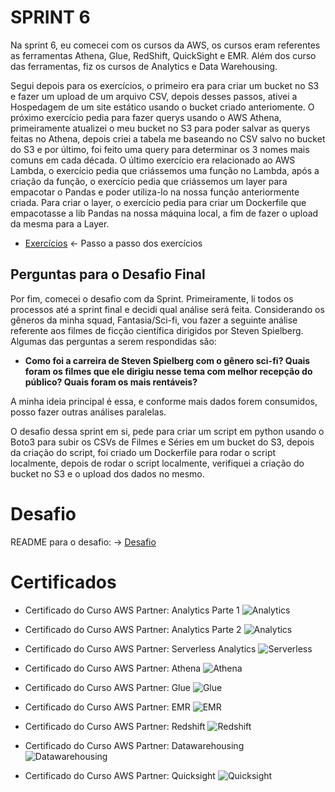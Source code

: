 
# SPRINT 6

Na sprint 6, eu comecei com os cursos da AWS, os cursos eram referentes as ferramentas Athena, Glue, RedShift, QuickSight e EMR. Além dos curso das ferramentas, fiz os cursos de Analytics e Data Warehousing.

Segui depois para os exercícios, o primeiro era para criar um bucket no S3 e fazer um upload de um arquivo CSV, depois desses passos, ativei a Hospedagem de um site estático usando o bucket criado anteriomente.
O próximo exercício pedia para fazer querys usando o AWS Athena, primeiramente atualizei o meu bucket no S3 para poder salvar as querys feitas no Athena, depois criei a tabela me baseando no CSV salvo no bucket do S3 e por último, foi feito uma query para determinar os 3 nomes mais comuns em cada década.
O último exercício era relacionado ao AWS Lambda, o exercício pedia que criássemos uma função no Lambda, após a criação da função, o exercício pedia que criássemos um layer para empacotar o Pandas e poder utiliza-lo na nossa função anteriormente criada. Para criar o layer, o exercício pedia para criar um Dockerfile que empacotasse a lib Pandas na nossa máquina local, a fim de fazer o upload da mesma para a Layer.

- [Exercícios](exercicios/README.MD) <- Passo a passo dos exercícios

## Perguntas para o Desafio Final

Por fim, comecei o desafio com da Sprint. Primeiramente, li todos os processos até a sprint final e decidi qual análise será feita.
Considerando os gêneros da minha squad, Fantasia/Sci-fi, vou fazer a seguinte análise referente aos filmes de ficção científica dirigidos por Steven Spielberg. 
Algumas das perguntas a serem respondidas são:
- **Como foi a carreira de Steven Spielberg com o gênero sci-fi? Quais foram os filmes que ele dirigiu nesse tema com melhor recepção do público? Quais foram os mais rentáveis?**

A minha ideia principal é essa, e conforme mais dados forem consumidos, posso fazer outras análises paralelas.

O desafio dessa sprint em si, pede para criar um script em python usando o Boto3 para subir os CSVs de Filmes e Séries em um bucket do S3, depois da criação do script, foi criado um Dockerfile para rodar o script localmente, depois de rodar o script localmente, verifiquei a criação do bucket no S3 e o upload dos dados no mesmo.

# Desafio

README para o desafio: -> [Desafio](Desafio/README.md)

# Certificados

- Certificado do Curso AWS Partner: Analytics Parte 1
![Analytics](certificados/Analytics1.jpg)

- Certificado do Curso AWS Partner: Analytics Parte 2
![Analytics](certificados/Analytics2.jpg)

- Certificado do Curso AWS Partner: Serverless Analytics
![Serverless](certificados/Serverless.jpg)

- Certificado do Curso AWS Partner: Athena
![Athena](certificados/Athena.jpg)

- Certificado do Curso AWS Partner: Glue
![Glue](certificados/Glue.jpg)

- Certificado do Curso AWS Partner: EMR
![EMR](certificados/EMR.jpg)

- Certificado do Curso AWS Partner: Redshift
![Redshift](certificados/Redshift.jpg)

- Certificado do Curso AWS Partner: Datawarehousing
![Datawarehousing](certificados/DataWarehousing.jpg)

- Certificado do Curso AWS Partner: Quicksight
![Quicksight](certificados/Quicksight.jpg)